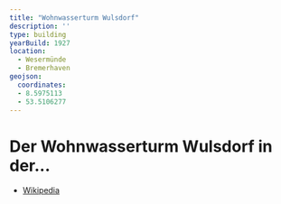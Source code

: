 ```yaml
---
title: "Wohnwasserturm Wulsdorf"
description: ''
type: building
yearBuild: 1927
location:
  - Wesermünde
  - Bremerhaven
geojson:
  coordinates:
  - 8.5975113
  - 53.5106277
---
```


# Der Wohnwasserturm Wulsdorf in der...
* [Wikipedia](https://de.wikipedia.org/wiki/Wohnwasserturm_Wulsdorf)
